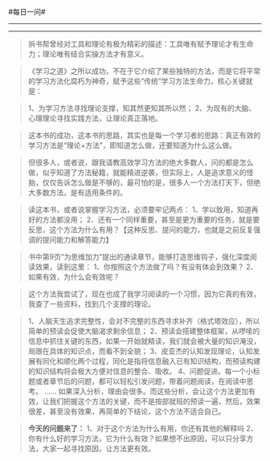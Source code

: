 #每日一问#

---
<!-- toc -->
---

 >拆书帮曾经对工具和理论有极为精彩的描述：工具唯有赋予理论才有生命力；理论唯有结合实操方法才有意义。

>《学习之道》之所以成功，不在于它介绍了某些独特的方法，而是它将平常的学习方法化腐朽为神奇，赋予这些“传统”学习方法生命力，核心关键就是：

>1、为学习方法寻找理论支撑，知其然更知其所以然；
2、为现有的大脑、心理理论寻找实践方法，让理论真正落地。

>这本书的成功，这本书的思路，其实也是每一个学习者的思路：真正有效的学习方法是“理论+方法”，即知道怎么做，还要知道为什么这么做。

>但很多人，或者说，跟我请教高效学习方法的绝大多数人，问的都是怎么做，似乎知道了方法秘籍，就能精进逆袭，但实际上，人是追求意义的怪胎，仅仅告诉怎么做是不够的，最可怕的是，很多人一个方法打天下，但绝大多数方法，是有适用条件的。

>读这本书，或者说掌握学习方法，必须要牢记两点：
1、学以致用，知道再好的方法都没用；
2、还有一个同样重要，甚至是更为重要的任务，就是要反思，这个方法为什么有用？【这种反思、提问的能力，也就是之前反复强调的提问能力和解答能力】

>书中第9页“为思维加力”提出的通读章节，能够打造思维钩子，强化深度阅读效果，读到这里：
1、你按照这个方法做了吗？有没有体会到效果？
2、如果有效，为什么会有效呢？

>这个方法我尝试了，现在也成了我学习阅读的一个习惯，因为它真的有效，我查了一些资料，找到几个支撑的理论。

>1、人脑天生追求完整性，会对不完整的东西寻求补齐（格式塔效应），所以简单的预读会促使大脑渴求剩余信息；
2、预读会搭建整体框架，从啰嗦的信息中抓住关键的东西，如果一开始就精读，我们就会被大量的知识淹没，局限在具体的知识点，而看不到全貌；
3、皮亚杰的认知发现理论，认知发展有同化和顺化两个过程，同化是指将信息融入已有知识结构，而预读构建的知识结构将会极大方便对信息的整合、吸收。
4、问题促进。每一个小标题或者章节后的问题，都可以轻松引发问题，带着问题阅读，在阅读中思考。
……
如果深入分析，理由会很多。而这些分析，会让这个方法更加有效，让我们把握这个方法的关键，而不是按部就班的预读一遍，然后，效果很差，甚至没有效果，再简单的下结论，这个方法不适合自己。

>**今天的问题来了：**
1、对于这个方法为什么有用，你还有其他的解释吗
2、你有什么好的学习方法，它为什么有效？如果想不出原因，可以只分享方法，大家一起寻找原因，让方法更有效。

## 
## 

